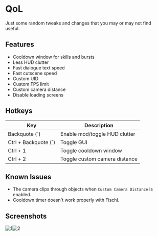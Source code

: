 ﻿
# QoL

Just some random tweaks and changes that you may or may not find useful.

## Features

- Cooldown window for skills and bursts
- Less HUD clutter
- Fast dialogue text speed
- Fast cutscene speed
- Custom UID
- Custom FPS limit
- Custom camera distance
- Disable loading screens

## Hotkeys

| Key | Description |
|--|--|
| Backquote (`) | Enable mod/toggle HUD clutter
| Ctrl + Backquote (`) | Toggle GUI
| Ctrl + 1 | Toggle cooldown window
| Ctrl + 2 | Toggle custom camera distance

## Known Issues

- The camera clips through objects when `Custom Camera Distance` is enabled.
- Cooldown timer doesn't work properly with Fischl.

## Screenshots

![1](https://i.imgur.com/m3TUCWV.png)![2](https://i.imgur.com/9Ez2flw.png)
